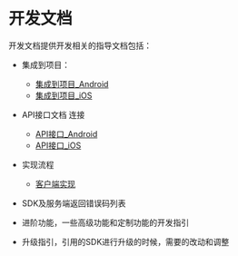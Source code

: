 # 开发文档
开发文档提供开发相关的指导文档包括：

- 集成到项目：
  - [集成到项目_Android](集成到项目/集成到项目_Android.md)
  - [集成到项目_iOS](集成到项目/集成到项目_iOS.md)

- API接口文档 连接
  - [API接口_Android](API接口/API接口_Android.md)
  - [API接口_iOS](API接口/API接口_iOS.md)
- 实现流程
  - [客户端实现](实现流程/客户端实现.md)
- SDK及服务端返回错误码列表
- 进阶功能，一些高级功能和定制功能的开发指引
- 升级指引，引用的SDK进行升级的时候，需要的改动和调整

